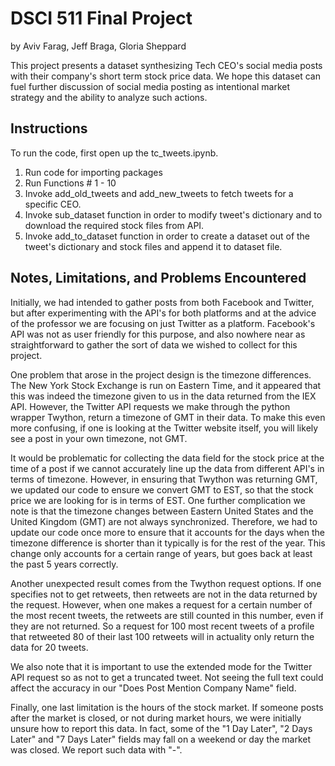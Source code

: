 # DSCI 511 Final Project

by Aviv Farag, Jeff Braga, Gloria Sheppard

This project presents a dataset synthesizing Tech CEO's social media posts with their company's short term stock price data. We hope this dataset can fuel further discussion of social media posting as intentional market strategy and the ability to analyze such actions.



## Instructions

To run the code, first open up the tc_tweets.ipynb.

1. Run code for importing packages
2. Run Functions # 1 - 10
3. Invoke add_old_tweets and add_new_tweets to fetch tweets for a specific CEO.
4. Invoke sub_dataset function in order to modify tweet's dictionary and to download the required stock files from API. 
5. Invoke add_to_dataset function in order to create a dataset out of the tweet's dictionary and stock files and append it to dataset file.

## Notes, Limitations, and Problems Encountered
Initially, we had intended to gather posts from both Facebook and Twitter, but after experimenting with the API's for both platforms and at the advice of the professor we are focusing on just Twitter as a platform. Facebook's API was not as user friendly for this purpose, and also nowhere near as straightforward to gather the sort of data we wished to collect for this project.

One problem that arose in the project design is the timezone differences. The New York Stock Exchange is run on Eastern Time, and it appeared that this was indeed the timezone given to us in the data returned from the IEX API. However, the Twitter API requests we make through the python wrapper Twython, return a timezone of GMT in their data. To make this even more confusing, if one is looking at the Twitter website itself, you will likely see a post in your own timezone, not GMT.

It would be problematic for collecting the data field for the stock price at the time of a post if we cannot accurately line up the data from different API's in terms of timezone. However, in ensuring that Twython was returning GMT, we updated our code to ensure we convert GMT to EST, so that the stock price we are looking for is in terms of EST. One further complication we note is that the timezone changes between Eastern United States and the United Kingdom (GMT) are not always synchronized. Therefore, we had to update our code once more to ensure that it accounts for the days when the timezone difference is shorter than it typically is for the rest of the year. This change only accounts for a certain range of years, but goes back at least the past 5 years correctly.

Another unexpected result comes from the Twython request options. If one specifies not to get retweets, then retweets are not in the data returned by the request. However, when one makes a request for a certain number of the most recent tweets, the retweets are still counted in this number, even if they are not returned. So a request for 100 most recent tweets of a profile that retweeted 80 of their last 100 retweets will in actuality only return the data for 20 tweets.

We also note that it is important to use the extended mode for the Twitter API request so as not to get a truncated tweet. Not seeing the full text could affect the accuracy in our "Does Post Mention Company Name" field.

Finally, one last limitation is the hours of the stock market. If someone posts after the market is closed, or not during market hours, we were initially unsure how to report this data. In fact, some of the "1 Day Later", "2 Days Later" and "7 Days Later" fields may fall on a weekend or day the market was closed. We report such data with "-".

